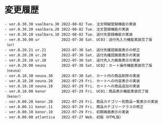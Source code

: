 # 変更履歴

	- ver.0.30.30 vaalbara.30 2022-08-02 Tue. 注文明細登録機能の実装
	- ver.0.30.20 vaalbara.20 2022-08-02 Tue. 注文登録機能の実装
	- ver.0.30.10 vaalbara.10 2022-08-02 Tue. 送付先登録機能の実装
	- ver.0.30.00 ur          2022-07-30 Sat. UC03：送付先入力機能実装完了版（ur）
	- ver.0.20.21 ur.21       2022-07-30 Sat. 送付先確認画面表示の修正
	- ver.0.20.20 ur.20       2022-07-30 Sat. 送付先確認画面表示の実装
	- ver.0.20.10 ur.10       2022-07-30 Sat. 送付先入力画面表示の実装
	- ver.0.20.00 neuna       2022-07-30 Sat. UC02：カート操作機能実装完了版（neuna）
	- ver.0.10.30 neuna.30    2022-07-30 Sat. カート内の商品削除の実装
	- ver.0.10.20 neuna.20    2022-07-29 Fri. カートへの内容表示の実装
	- ver.0.10.10 neuna.10    2022-07-29 Fri. カートへの商品追加の実装
	- ver.0.10.00 kenor       2022-07-29 Fri. UC01：商品表示機能実装完了版（kenor）
	- ver.0.00.20 kenor.20    2022-07-29 Fri. 商品カテゴリー別商品一覧表示の実装
	- ver.0.00.11 kenor.11    2022-07-29 Fri. 商品カテゴリークラスの修正
	- ver.0.00.10 kenor.10    2022-07-29 Fri. 初期画面表示の実装
	- ver.0.00.00 atlantica   2022-07-27 Web. 初版（HTML版）